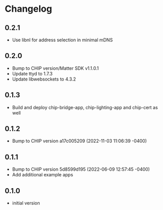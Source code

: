 # Changelog

## 0.2.1

- Use libnl for address selection in minimal mDNS

## 0.2.0

- Bump to CHIP version/Matter SDK v1.1.0.1
- Update ttyd to 1.7.3
- Update libwebsockets to 4.3.2

## 0.1.3

- Build and deploy chip-bridge-app, chip-lighting-app and chip-cert as well

## 0.1.2

- Bump to CHIP version a17c005209 (2022-11-03 11:06:39 -0400)

## 0.1.1

- Bump to CHIP version 5d8599d195 (2022-06-09 12:57:45 -0400)
- Add additional example apps

## 0.1.0

- initial version
